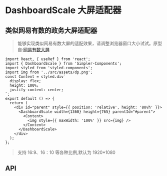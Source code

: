 # DashboardScale 大屏适配器

## 类似网易有数的政务大屏适配器

> 能够实现类似网易有数大屏的适配效果，请调整浏览器窗口大小试试。原型自:[网易有数大屏](https://netease.youdata.163.com/dash/screenIntegration/700215255?sid=5889&token=1639845150812957311597127fedab12ce6d2)

```tsx
import React, { useRef } from 'react';
import { DashboardScale } from 'Simpler-Components';
import styled from 'styled-components';
import img from '../src/assets/dp.png';
const Content = styled.div`
  display: flex;
  height: 100%;
  justify-content: center;
`;
export default () => {
  return (
    <div id="parent" style={{ position: 'relative', height: '80vh' }}>
      <DashboardScale width={1360} height={765} parentId="#parent">
        <Content>
          <img style={{ maxWidth: '100%' }} src={img} />
        </Content>
      </DashboardScale>
    </div>
  );
};
```

> 支持 16:9、16：10 等各种比例,默认为 1920\*1080

## API
